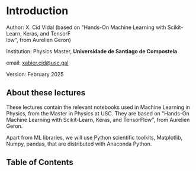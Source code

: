 # Introduction

Author: X. Cid Vidal (based on "Hands-On Machine Learning with Scikit-Learn, Keras, and TensorF\
low", from Aurelien Geron)

Institution: Physics Master, **Universidade de Santiago de Compostela**

email: [xabier.cid@usc.gal](mailto:xabier.cid@usc.gal)

Version: February 2025


## About these lectures

These lectures contain the relevant notebooks used in Machine Learning in Physics, from the Master in Physics at USC. They are based on "Hands-On Machine Learning with Scikit-Learn, Keras, and TensorFlow", from Aurelien Geron.

Apart from ML libraries, we will use Python scientific toolkits, Matplotlib, Numpy, pandas, that are distributed with Anaconda Python. 

## Table of Contents

```{tableofcontents}
```

